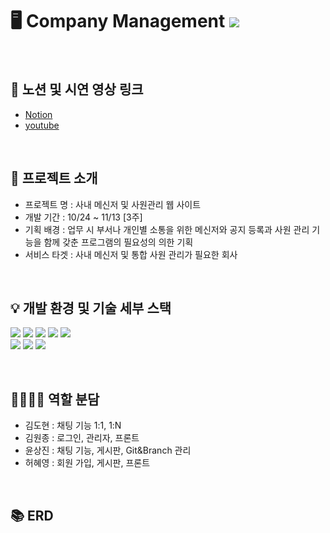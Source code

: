 
# 🖥 Company Management <img src="https://img.shields.io/badge/JSP-EF2D5E?style=flat-square&logo=Java&logoColor=white">
<br>

## 📍 노션 및 시연 영상 링크
- [Notion](https://better-colby-39d.notion.site/Company-Management-JSP-Web-Project-3250a8aba2fb4c4e90083e2da66ac3aa)
- [youtube](https://www.youtube.com/watch?v=gCBzZfvebfI)

<br>

## 📢 프로젝트 소개
- 프로젝트 명 : 사내 메신저 및 사원관리 웹 사이트
- 개발 기간 : 10/24 ~ 11/13 [3주]
- 기획 배경 : 업무 시 부서나 개인별 소통을 위한 메신저와 공지 등록과 사원 관리 기능을 함께 갖춘 프로그램의 필요성의 의한 기획  
- 서비스 타겟 : 사내 메신저 및 통합 사원 관리가 필요한 회사


<br>


## 💡 개발 환경 및 기술 세부 스택
<img src="https://camo.githubusercontent.com/a0f9c9f1295e65f8c081e5e6073840e309726163c310542f8c0acb5aa60ba5ad/68747470733a2f2f696d672e736869656c64732e696f2f62616467652f4a4156412d3030373339363f7374796c653d666f722d7468652d6261646765266c6f676f3d6a617661266c6f676f436f6c6f723d7768697465"> <img src="https://img.shields.io/badge/JSS-F7DF1E?style=for-the-badge&logo=JSS&logoColor=black"> <img src="https://img.shields.io/badge/Eclipse IDE-2C2255?style=for-the-badge&logo=Eclipse IDE&logoColor=white"> <img src="https://img.shields.io/badge/mysql-4479A1?style=for-the-badge&logo=mysql&logoColor=white"> <img src="https://img.shields.io/badge/Apache Tomcat-F8DC75?style=for-the-badge&logo=Apache Tomcat&logoColor=black"> <br>
<img src="https://img.shields.io/badge/HTML5-E34F26?style=for-the-badge&logo=HTML5&logoColor=white"> <img src="https://img.shields.io/badge/CSS3-1572B6?style=for-the-badge&logo=CSS3&logoColor=white"> <img src="https://img.shields.io/badge/Bootstrap-7952B3?style=for-the-badge&logo=Bootstrap&logoColor=white">


<br>


## 👨‍👨‍👧‍👦 역할 분담
- 김도현 : 채팅 기능 1:1, 1:N
- 김원종 : 로그인, 관리자, 프론트
- 윤상진 : 채팅 기능, 게시판, Git&Branch 관리
- 허혜영 : 회원 가입, 게시판, 프론트

<br>

## 📚 ERD



